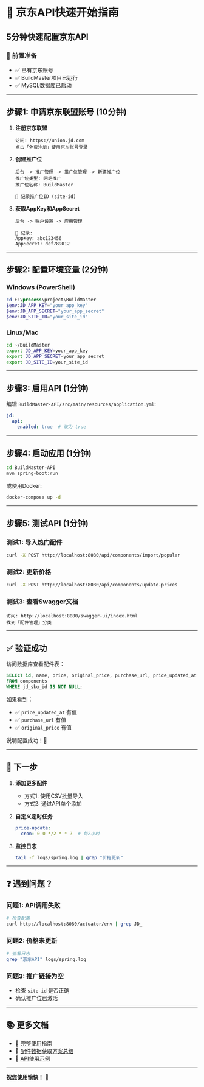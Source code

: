 # 🚀 京东API快速开始指南

## 5分钟快速配置京东API

### 📝 前置准备

- ✅ 已有京东账号
- ✅ BuildMaster项目已运行
- ✅ MySQL数据库已启动

---

## 步骤1: 申请京东联盟账号 (10分钟)

1. **注册京东联盟**
   ```
   访问: https://union.jd.com
   点击「免费注册」使用京东账号登录
   ```

2. **创建推广位**
   ```
   后台 -> 推广管理 -> 推广位管理 -> 新建推广位
   推广位类型: 网站推广
   推广位名称: BuildMaster
   
   📝 记录推广位ID (site-id)
   ```

3. **获取AppKey和AppSecret**
   ```
   后台 -> 账户设置 -> 应用管理
   
   📝 记录:
   AppKey: abc123456
   AppSecret: def789012
   ```

---

## 步骤2: 配置环境变量 (2分钟)

### Windows (PowerShell)
```powershell
cd E:\process\project\BuildMaster
$env:JD_APP_KEY="your_app_key"
$env:JD_APP_SECRET="your_app_secret"
$env:JD_SITE_ID="your_site_id"
```

### Linux/Mac
```bash
cd ~/BuildMaster
export JD_APP_KEY=your_app_key
export JD_APP_SECRET=your_app_secret
export JD_SITE_ID=your_site_id
```

---

## 步骤3: 启用API (1分钟)

编辑 `BuildMaster-API/src/main/resources/application.yml`:

```yaml
jd:
  api:
    enabled: true  # 改为 true
```

---

## 步骤4: 启动应用 (1分钟)

```bash
cd BuildMaster-API
mvn spring-boot:run
```

或使用Docker:
```bash
docker-compose up -d
```

---

## 步骤5: 测试API (1分钟)

### 测试1: 导入热门配件
```bash
curl -X POST http://localhost:8080/api/components/import/popular
```

### 测试2: 更新价格
```bash
curl -X POST http://localhost:8080/api/components/update-prices
```

### 测试3: 查看Swagger文档
```
访问: http://localhost:8080/swagger-ui/index.html
找到「配件管理」分类
```

---

## ✅ 验证成功

访问数据库查看配件表：
```sql
SELECT id, name, price, original_price, purchase_url, price_updated_at 
FROM components 
WHERE jd_sku_id IS NOT NULL;
```

如果看到：
- ✅ `price_updated_at` 有值
- ✅ `purchase_url` 有值
- ✅ `original_price` 有值

说明配置成功！🎉

---

## 📌 下一步

1. **添加更多配件**
   - 方式1: 使用CSV批量导入
   - 方式2: 通过API单个添加

2. **自定义定时任务**
   ```yaml
   price-update:
     cron: 0 0 */2 * * ?  # 每2小时
   ```

3. **监控日志**
   ```bash
   tail -f logs/spring.log | grep "价格更新"
   ```

---

## ❓ 遇到问题？

### 问题1: API调用失败
```bash
# 检查配置
curl http://localhost:8080/actuator/env | grep JD_
```

### 问题2: 价格未更新
```bash
# 查看日志
grep "京东API" logs/spring.log
```

### 问题3: 推广链接为空
- 检查 `site-id` 是否正确
- 确认推广位已激活

---

## 📚 更多文档

- 📖 [完整使用指南](./京东API对接完整指南.md)
- 📖 [配件数据获取方案总结](./配件数据获取方案总结.md)
- 📖 [API使用示例](./BuildMaster-API/API_USAGE_EXAMPLE.md)

---

**祝您使用愉快！** 🎊

